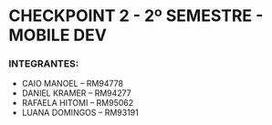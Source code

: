 # CHECKPOINT 2 - 2º SEMESTRE - MOBILE DEV

### INTEGRANTES:

- CAIO MANOEL – RM94778
- DANIEL KRAMER – RM94277
- RAFAELA HITOMI – RM95062
- LUANA DOMINGOS – RM93191

